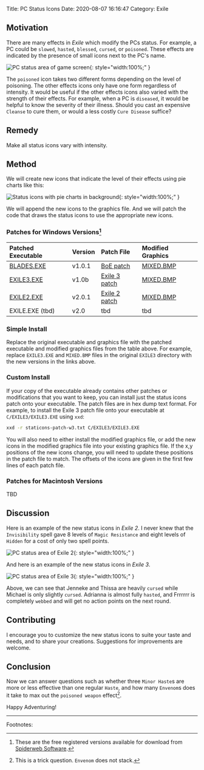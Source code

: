 Title:  PC Status Icons
Date:   2020-08-07 16:16:47
Category: Exile

## Motivation

There are many effects in _Exile_ which modify the PCs status. For example, a PC
could be `slowed`, `hasted`, `blessed`, `cursed`, or `poisoned`. These effects
are indicated by the presence of small icons next to the PC's name.

![PC status area of game screen]({static}/exile/staticons/orig-staticons-w3.png){: style="width:100%;" }

The `poisoned` icon takes two different forms depending on the level of
poisoning. The other effects icons only have one form regardless of intensity.
It would be useful if the other effects icons also varied with the strength of
their effects. For example, when a PC is `diseased`, it would be helpful to know
the severity of their illness. Should you cast an expensive `Cleanse` to cure
them, or would a less costly `Cure Disease` suffice?

## Remedy

Make all status icons vary with intensity.

## Method

We will create new icons that indicate the level of their effects using pie
charts like this:

![Status icons with pie charts in background]({static}/exile/staticons/staticons.png){: style="width:100%;" }

We will append the new icons to the graphics file. And we will patch the code
that draws the status icons to use the appropriate new icons.

### Patches for Windows Versions[^1]

| Patched Executable | Version | Patch File           | Modified Graphics        |
| :----------------- | :------ | :------------------- | :----------------------- |
| [BLADES.EXE][wbe]  | v1.0.1  | [BoE patch][wbp]     | [MIXED.BMP][wbg]         |
| [EXILE3.EXE][w3e]  | v1.0b   | [Exile 3 patch][w3p] | [MIXED.BMP][w3g]         |
| [EXILE2.EXE][w2e]  | v2.0.1  | [Exile 2 patch][w2p] | [MIXED.BMP][w2g]         |
| EXILE.EXE (tbd)    | v2.0    | tbd                  | tbd                      |

[w2g]: {static}/exile/staticons/w2/MIXED.BMP
[w3g]: {static}/exile/staticons/w3/MIXED.BMP
[wbg]: {static}/exile/staticons/wb/MIXED.BMP
[w2e]: {static}/exile/staticons/w2/EXILE2.EXE
[w3e]: {static}/exile/staticons/w3/EXILE3.EXE
[wbe]: {static}/exile/staticons/wb/BLADES.EXE
[w2p]: {static}/exile/staticons/w2-staticons-patch.txt
[w3p]: {static}/exile/staticons/w3-staticons-patch.txt
[wbp]: {static}/exile/staticons/wb-staticons-patch.txt

### Simple Install

Replace the original executable and graphics file with the patched executable
and modified graphics files from the table above. For example, replace `EXILE3.EXE`
and `MIXED.BMP` files in the original `EXILE3` directory with the new versions
in the links above.

### Custom Install

If your copy of the executable already contains other patches or modifications
that you want to keep, you can install just the status icons patch onto your
executable. The patch files are in hex dump text format. For example, to install
the Exile 3 patch file onto your executable at `C/EXILE3/EXILE3.EXE` using
`xxd`:

``` bash
xxd -r staticons-patch-w3.txt C/EXILE3/EXILE3.EXE
```

You will also need to either install the modified graphics file, or add the new
icons in the modified graphics file into your existing graphics file. If the x,y
positions of the new icons change, you will need to update these positions in
the patch file to match. The offsets of the icons are given in the first few
lines of each patch file.

### Patches for Macintosh Versions

TBD

## Discussion

Here is an example of the new status icons in _Exile 2_. I never knew that the
`Invisibility` spell gave 8 levels of `Magic Resistance` and eight levels of
`Hidden` for a cost of only two spell points.

![PC status area of Exile 2]({static}/exile/staticons/new-staticons-w2.png){: style="width:100%;" }

And here is an example of the new status icons in _Exile 3_.

![PC status area of Exile 3]({static}/exile/staticons/new-staticons-w3.png){: style="width:100%;" }

Above, we can see that Jenneke and Thissa are heavily `cursed` while Michael is
only slightly `cursed`. Adrianna is almost fully `hasted`, and Frrrrrr is
completely `webbed` and will get no action points on the next round.

## Contributing

I encourage you to customize the new status icons to suite your taste and needs,
and to share your creations. Suggestions for improvements are welcome.

## Conclusion

Now we can answer questions such as whether three `Minor Haste`s are more or
less effective than one regular `Haste`, and how many `Envenom`s does it
take to max out the `poisoned weapon` effect[^2].

Happy Adventuring!

-----------------

Footnotes:

[^1]: These are the free registered versions available for download from
      [Spiderweb Software](http://spiderwebsoftware.com/productsOld.html).

[^2]: This is a trick question. `Envenom` does not stack.

